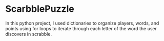 # ScarbblePuzzle
In this python project, I used dictionaries to organize players, words, and points using for loops to iterate through each letter of the word the user discovers in scrabble.
